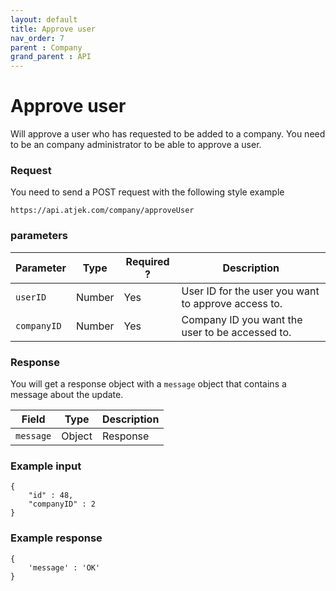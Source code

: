 ```yaml
---
layout: default
title: Approve user
nav_order: 7
parent : Company
grand_parent : API
---
```


# Approve user
Will approve a user who has requested to be added to a company. You need to be an company administrator to be able to approve a user. 


### Request
You need to send a POST request with the following style example 
```
https://api.atjek.com/company/approveUser
```

### parameters 

| Parameter              | Type              | Required ? | Description  |
|------------------------|-------------------|------------|--------------|
| `userID`               | Number            | Yes        | User ID for the user you want to approve access to. |
| `companyID`            | Number            | Yes        | Company ID you want the user to be accessed to.     |

### Response
You will get a response object with a `message` object that contains a message about the update.

| Field              | Type              | Description  |
|--------------------|-------------------|--------------|
| `message`          | Object            | Response     | 

### Example input
```
{
    "id" : 48,
    "companyID" : 2
}
```

### Example response
```
{
    'message' : 'OK'
}
```

